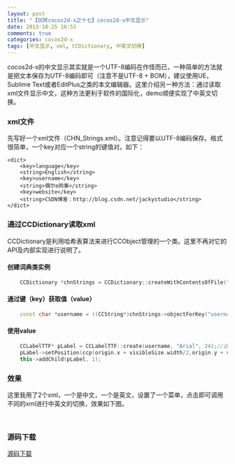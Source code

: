 ```yaml
---
layout: post
title: "【玩转cocos2d-x之十七】cocos2d-x中文显示"
date: 2013-10-25 16:53
comments: true
categories: cocos2d-x
tags: [中文显示, xml, CCDictionary, 中英文切换]
---
```


cocos2d-x的中文显示其实就是一个UTF-8编码在作怪而已，一种简单的方法就是把文本保存为UTF-8编码即可（注意不是UTF-8 + BOM），建议使用UE，Sublime Text或者EditPlus之类的本文编辑器。这里介绍另一种方法：通过读取xml文件显示中文，这种方法更利于软件的国际化，demo顺便实现了中英文切换。

<!-- more -->

### xml文件
先写好一个xml文件（CHN_Strings.xml）。注意记得要以UTF-8编码保存。格式很简单，一个key对应一个string的键值对。如下：

	<dict>  
    	<key>language</key>  
    	<string>English</string>  
    	<key>username</key>  
    	<string>偶尔e网事</string>  
    	<key>website</key>  
    	<string>CSDN博客：http://blog.csdn.net/jackystudio</string>  
	</dict>  

### 通过CCDictionary读取xml
CCDictionary是利用哈希表算法来进行CCObject管理的一个类。这里不再对它的API及内部实现进行说明了。

#### 创建词典类实例

``` cpp
	CCDictionary *chnStrings = CCDictionary::createWithContentsOfFile("CHN_Strings.xml");  
```

#### 通过键（key）获取值（value）

``` cpp
	const char *username = ((CCString*)chnStrings->objectForKey("username"))->m_sString.c_str();  
```

#### 使用value

``` cpp
	CCLabelTTF* pLabel = CCLabelTTF::create(username, "Arial", 24);//这里创建一个文本  
	pLabel->setPosition(ccp(origin.x + visibleSize.width/2,origin.y + visibleSize.height - pLabel->getContentSize().height));  
	this->addChild(pLabel, 1);  
```

### 效果
这里我用了2个xml，一个是中文，一个是英文，设置了一个菜单，点击即可调用不同的xml进行中英文的切换，效果如下图。
<div align="center"><img src="http://img.blog.csdn.net/20131209083141593" alt="" border="0" title="效果" /><br></br></div>

### 源码下载
[源码下载](http://download.csdn.net/detail/jackyvincefu/6442201)